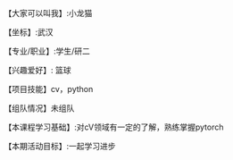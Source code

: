 【大家可以叫我】:小龙猫

【坐标】:武汉

【专业/职业】:学生/研二

【兴趣爱好】: 篮球

【项目技能】cv，python

【组队情况】未组队

【本课程学习基础】:对cV领域有一定的了解，熟练掌握pytorch

【本期活动目标】:一起学习进步